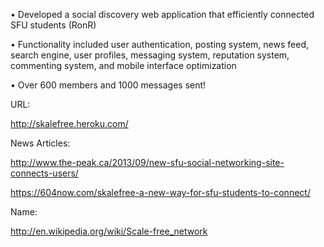•	Developed a social discovery web application that efficiently connected SFU students (RonR)

•	Functionality included user authentication, posting system, news feed, search engine, user profiles, messaging system, reputation system, commenting system, and mobile interface optimization

•	Over 600 members and 1000 messages sent!

URL: 

http://skalefree.heroku.com/

News Articles:

http://www.the-peak.ca/2013/09/new-sfu-social-networking-site-connects-users/

https://604now.com/skalefree-a-new-way-for-sfu-students-to-connect/

Name:

http://en.wikipedia.org/wiki/Scale-free_network
